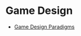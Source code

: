# Game Design
* [Game Design Paradigms](http://gamedesigntools.blogspot.com/2010/10/links-to-game-design-paradigms-and.html)
